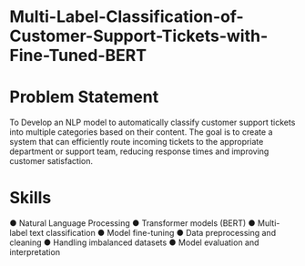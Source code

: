 # Multi-Label-Classification-of-Customer-Support-Tickets-with-Fine-Tuned-BERT
# Problem Statement
To Develop an NLP model to automatically classify customer support tickets into multiple categories based on their content. The goal is to create a system that can efficiently route incoming tickets to the appropriate department or support team, reducing response times and improving customer satisfaction.
# Skills
●	Natural Language Processing
●	Transformer models (BERT)
●	Multi-label text classification
●	Model fine-tuning
●	Data preprocessing and cleaning
●	Handling imbalanced datasets
●	Model evaluation and interpretation

